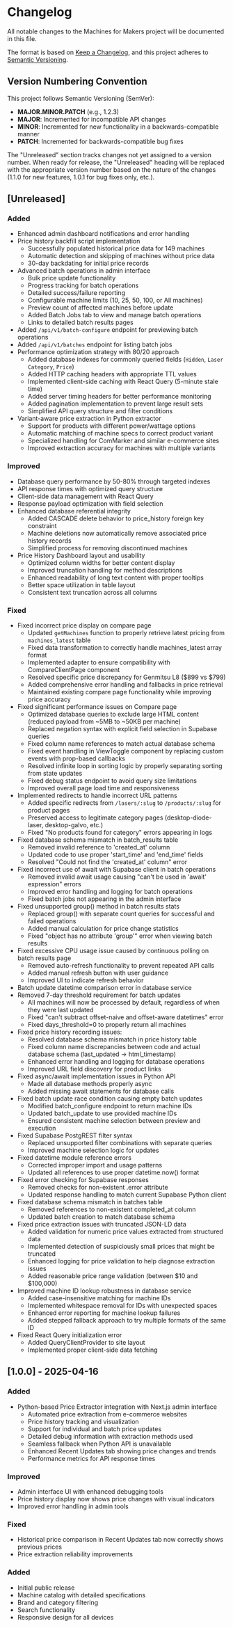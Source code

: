# Changelog

All notable changes to the Machines for Makers project will be documented in this file.

The format is based on [Keep a Changelog](https://keepachangelog.com/en/1.0.0/),
and this project adheres to [Semantic Versioning](https://semver.org/spec/v2.0.0.html).

## Version Numbering Convention

This project follows Semantic Versioning (SemVer):
- **MAJOR.MINOR.PATCH** (e.g., 1.2.3)
- **MAJOR**: Incremented for incompatible API changes
- **MINOR**: Incremented for new functionality in a backwards-compatible manner
- **PATCH**: Incremented for backwards-compatible bug fixes

The "Unreleased" section tracks changes not yet assigned to a version number. When ready 
for release, the "Unreleased" heading will be replaced with the appropriate version number
based on the nature of the changes (1.1.0 for new features, 1.0.1 for bug fixes only, etc.).

## [Unreleased]

### Added
- Enhanced admin dashboard notifications and error handling
- Price history backfill script implementation
  - Successfully populated historical price data for 149 machines
  - Automatic detection and skipping of machines without price data
  - 30-day backdating for initial price records
- Advanced batch operations in admin interface
  - Bulk price update functionality
  - Progress tracking for batch operations
  - Detailed success/failure reporting
  - Configurable machine limits (10, 25, 50, 100, or All machines)
  - Preview count of affected machines before update
  - Added Batch Jobs tab to view and manage batch operations
  - Links to detailed batch results pages
- Added `/api/v1/batch-configure` endpoint for previewing batch operations
- Added `/api/v1/batches` endpoint for listing batch jobs
- Performance optimization strategy with 80/20 approach
  - Added database indexes for commonly queried fields (`Hidden`, `Laser Category`, `Price`)
  - Added HTTP caching headers with appropriate TTL values
  - Implemented client-side caching with React Query (5-minute stale time)
  - Added server timing headers for better performance monitoring
  - Added pagination implementation to prevent large result sets
  - Simplified API query structure and filter conditions
- Variant-aware price extraction in Python extractor
  - Support for products with different power/wattage options
  - Automatic matching of machine specs to correct product variant
  - Specialized handling for ComMarker and similar e-commerce sites
  - Improved extraction accuracy for machines with multiple variants

### Improved
- Database query performance by 50-80% through targeted indexes
- API response times with optimized query structure
- Client-side data management with React Query
- Response payload optimization with field selection
- Enhanced database referential integrity
  - Added CASCADE delete behavior to price_history foreign key constraint
  - Machine deletions now automatically remove associated price history records
  - Simplified process for removing discontinued machines
- Price History Dashboard layout and usability
  - Optimized column widths for better content display
  - Improved truncation handling for method descriptions
  - Enhanced readability of long text content with proper tooltips
  - Better space utilization in table layout
  - Consistent text truncation across all columns

### Fixed
- Fixed incorrect price display on compare page
  - Updated `getMachines` function to properly retrieve latest pricing from `machines_latest` table
  - Fixed data transformation to correctly handle machines_latest array format
  - Implemented adapter to ensure compatibility with CompareClientPage component
  - Resolved specific price discrepancy for Genmitsu L8 ($899 vs $799)
  - Added comprehensive error handling and fallbacks in price retrieval
  - Maintained existing compare page functionality while improving price accuracy
- Fixed significant performance issues on Compare page
  - Optimized database queries to exclude large HTML content (reduced payload from ~5MB to ~50KB per machine)
  - Replaced negation syntax with explicit field selection in Supabase queries
  - Fixed column name references to match actual database schema
  - Fixed event handling in ViewToggle component by replacing custom events with prop-based callbacks
  - Resolved infinite loop in sorting logic by properly separating sorting from state updates
  - Fixed debug status endpoint to avoid query size limitations
  - Improved overall page load time and responsiveness
- Implemented redirects to handle incorrect URL patterns
  - Added specific redirects from `/lasers/:slug` to `/products/:slug` for product pages
  - Preserved access to legitimate category pages (desktop-diode-laser, desktop-galvo, etc.)
  - Fixed "No products found for category" errors appearing in logs
- Fixed database schema mismatch in batch_results table
  - Removed invalid reference to 'created_at' column
  - Updated code to use proper 'start_time' and 'end_time' fields
  - Resolved "Could not find the 'created_at' column" error
- Fixed incorrect use of await with Supabase client in batch operations
  - Removed invalid await usage causing "can't be used in 'await' expression" errors
  - Improved error handling and logging for batch operations
  - Fixed batch jobs not appearing in the admin interface
- Fixed unsupported group() method in batch results stats
  - Replaced group() with separate count queries for successful and failed operations
  - Added manual calculation for price change statistics
  - Fixed "object has no attribute 'group'" error when viewing batch results
- Fixed excessive CPU usage issue caused by continuous polling on batch results page
  - Removed auto-refresh functionality to prevent repeated API calls
  - Added manual refresh button with user guidance
  - Improved UI to indicate refresh behavior
- Batch update datetime comparison error in database service
- Removed 7-day threshold requirement for batch updates
  - All machines will now be processed by default, regardless of when they were last updated
  - Fixed "can't subtract offset-naive and offset-aware datetimes" error
  - Fixed days_threshold=0 to properly return all machines
- Fixed price history recording issues:
  - Resolved database schema mismatch in price history table
  - Fixed column name discrepancies between code and actual database schema (last_updated → html_timestamp)
  - Enhanced error handling and logging for database operations
  - Improved URL field discovery for product links
- Fixed async/await implementation issues in Python API
  - Made all database methods properly async
  - Added missing await statements for database calls
- Fixed batch update race condition causing empty batch updates
  - Modified batch_configure endpoint to return machine IDs
  - Updated batch_update to use provided machine IDs
  - Ensured consistent machine selection between preview and execution
- Fixed Supabase PostgREST filter syntax
  - Replaced unsupported filter combinations with separate queries
  - Improved machine selection logic for updates
- Fixed datetime module reference errors
  - Corrected improper import and usage patterns
  - Updated all references to use proper datetime.now() format
- Fixed error checking for Supabase responses
  - Removed checks for non-existent .error attribute
  - Updated response handling to match current Supabase Python client
- Fixed database schema mismatch in batches table
  - Removed references to non-existent completed_at column
  - Updated batch creation to match database schema
- Fixed price extraction issues with truncated JSON-LD data
  - Added validation for numeric price values extracted from structured data
  - Implemented detection of suspiciously small prices that might be truncated
  - Enhanced logging for price validation to help diagnose extraction issues
  - Added reasonable price range validation (between $10 and $100,000)
- Improved machine ID lookup robustness in database service
  - Added case-insensitive matching for machine IDs
  - Implemented whitespace removal for IDs with unexpected spaces
  - Enhanced error reporting for machine lookup failures
  - Added stepped fallback approach to try multiple formats of the same ID
- Fixed React Query initialization error
  - Added QueryClientProvider to site layout
  - Implemented proper client-side data fetching

## [1.0.0] - 2025-04-16

### Added
- Python-based Price Extractor integration with Next.js admin interface
  - Automated price extraction from e-commerce websites
  - Price history tracking and visualization
  - Support for individual and batch price updates
  - Detailed debug information with extraction methods used
  - Seamless fallback when Python API is unavailable
  - Enhanced Recent Updates tab showing price changes and trends
  - Performance metrics for API response times

### Improved
- Admin interface UI with enhanced debugging tools
- Price history display now shows price changes with visual indicators
- Improved error handling in admin tools

### Fixed
- Historical price comparison in Recent Updates tab now correctly shows previous prices
- Price extraction reliability improvements


### Added
- Initial public release
- Machine catalog with detailed specifications
- Brand and category filtering
- Search functionality
- Responsive design for all devices 
